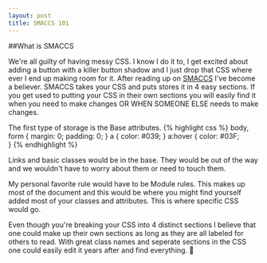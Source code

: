 ```yaml
---
layout: post
title: SMACCS 101
---
```

##What is SMACCS

We're all guilty of having messy CSS. I know I do it to, I get excited about adding a button with a killer button shadow and I just drop that CSS where ever I end up making room for it. After reading up on [SMACCS](https://smacss.com/book/type-base) I've become a believer. SMACCS takes your CSS and puts stores it in 4 easy sections. If you get used to putting your CSS in their own sections you will easily find it when you need to make changes OR WHEN SOMEONE ELSE needs to make changes. 

The first type of storage is the Base attributes. 
{% highlight css %}
body, form {
    margin: 0;
    padding: 0;
}
a {
    color: #039;
}
a:hover {
    color: #03F;    
}
{% endhighlight %}

Links and basic classes would be in the base. They would be out of the way and we wouldn't have to worry about them or need to touch them.

My personal favorite rule would have to be Module rules. This makes up most of the document and this would be where you might find yourself added most of your classes and attributes. This is where specific CSS would go.

Even though you're breaking your CSS into 4 distinct sections I believe that one could make up their own sections as long as they are all labeled for others to read. With great class names and seperate sections in the CSS one could easily edit it years after and find everything. :floppy_disk:
